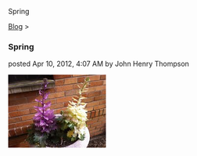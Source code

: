 Spring 

[Blog](../z-blog-1.md)‎ > ‎

### Spring

posted Apr 10, 2012, 4:07 AM by John Henry Thompson

[![](../_/rsrc/1334056079658/z-blog-1/spring/condo-flowers.JPG-height=149&width=200.jpeg)](http://www.johnhenrythompson.com/z-blog-1/spring/condo-flowers.JPG?attredirects=0)

  

